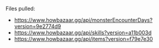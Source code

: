 Files pulled:

* https://www.howbazaar.gg/api/monsterEncounterDays?version=9e2774d9
* https://www.howbazaar.gg/api/skills?version=a11b003d
* https://www.howbazaar.gg/api/items?version=f79e7e30
